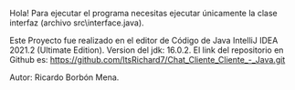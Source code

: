 Hola! Para ejecutar el programa necesitas ejecutar únicamente la clase interfaz (archivo src\interface.java).

Este Proyecto fue realizado en el editor de Código de Java IntelliJ IDEA 2021.2 (Ultimate Edition).
Version del jdk: 16.0.2.
El link del repositorio en Github es: https://github.com/ItsRichard7/Chat_Cliente_Cliente_-_Java.git

Autor: Ricardo Borbón Mena.
